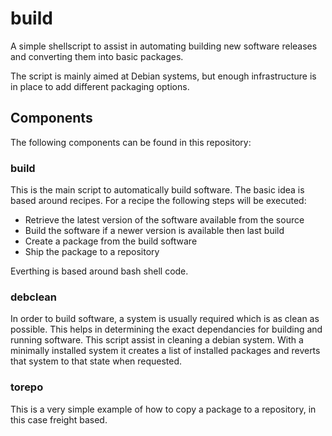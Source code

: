 # build

A simple shellscript to assist in automating building new software releases and converting
them into basic packages.

The script is mainly aimed at Debian systems, but enough infrastructure is in place to
add different packaging options.

## Components

The following components can be found in this repository:

### build

This is the main script to automatically build software. The basic idea is based around
recipes. For a recipe the following steps will be executed:

* Retrieve the latest version of the software available from the source
* Build the software if a newer version is available then last build
* Create a package from the build software
* Ship the package to a repository

Everthing is based around bash shell code.

### debclean

In order to build software, a system is usually required which is as clean as possible.
This helps in determining the exact dependancies for building and running software.
This script assist in cleaning a debian system. With a minimally installed system it
creates a list of installed packages and reverts that system to that state when requested.

### torepo

This is a very simple example of how to copy a package to a repository, in this case
freight based.
